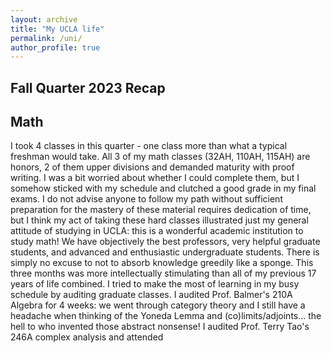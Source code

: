 ```yaml
---
layout: archive
title: "My UCLA life"
permalink: /uni/
author_profile: true
---
```


Fall Quarter 2023 Recap
---
Math
---
I took 4 classes in this quarter - one class more than what a typical freshman would take. All 3 of my math classes (32AH, 110AH, 115AH) are honors, 2 of them upper divisions and demanded maturity with proof writing. I was a bit worried about whether I could complete them, but I somehow sticked with my schedule and clutched a good grade in my final exams. I do not advise anyone to follow my path without sufficient preparation for the mastery of these material requires dedication of time, but I think my act of taking these hard classes illustrated just my general attitude of studying in UCLA: this is a wonderful academic institution to study math! We have objectively the best professors, very helpful graduate students, and advanced and enthusiastic undergraduate students. There is simply no excuse to not to absorb knowledge greedily like a sponge. This three months was more intellectually stimulating than all of my previous 17 years of life combined. I tried to make the most of learning in my busy schedule by auditing graduate classes. I audited Prof. Balmer's 210A Algebra for 4 weeks: we went through category theory and I still have a headache when thinking of the Yoneda Lemma and (co)limits/adjoints... the hell to who invented those abstract nonsense! I audited Prof. Terry Tao's 246A complex analysis and attended

